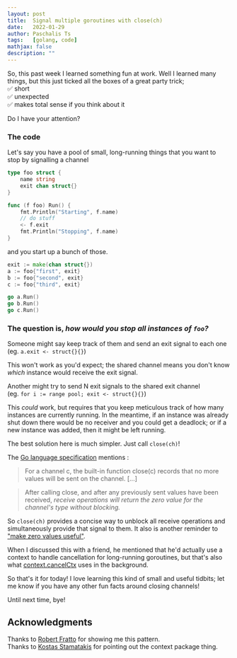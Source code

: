 ```yaml
---
layout: post
title:  Signal multiple goroutines with close(ch)
date:   2022-01-29
author: Paschalis Ts
tags:   [golang, code]
mathjax: false
description: ""
---
```


So, this past week I learned something fun at work. Well I learned many things, but this just ticked all the boxes of a great party trick;   
✅ short  
✅ unexpected  
✅ makes total sense if you think about it  

Do I have your attention?

### The code
Let's say you have a pool of small, long-running things that you want to stop by signalling a channel
```go
type foo struct {
	name string
	exit chan struct{}
}

func (f foo) Run() {
	fmt.Println("Starting", f.name)
	// do stuff
	<- f.exit
	fmt.Println("Stopping", f.name)
}
```

and you start up a bunch of those.
```go 
exit := make(chan struct{})
a := foo{"first", exit}
b := foo{"second", exit}
c := foo{"third", exit}

go a.Run()
go b.Run()
go c.Run()
```

### The question is, _how would you stop all instances of `foo`?_

Someone might say keep track of them and send an exit signal to each one  
(eg. `a.exit <- struct{}{}`)

This won't work as you'd expect; the shared channel means you don't know _which_ instance would receive the exit signal.

Another might try to send N exit signals to the shared exit channel  
(eg. `for i := range pool; exit <- struct{}{}`)

This _could_ work, but requires that you keep meticulous track of how many instances are currently running. In the meantime, if an instance was already shut down there would be no receiver and you could get a deadlock; or if a new instance was added, then it might be left running.

The best solution here is much simpler. Just call `close(ch)`!

The [Go language specification](https://go.dev/ref/spec#Close) mentions : 

> For a channel c, the built-in function close(c) records that no more values will be sent on the channel. [...]

> After calling close, and after any previously sent values have been received, _receive operations will return the zero value for the channel's type without blocking._

So `close(ch)` provides a concise way to unblock all receive operations and simultaneously provide that signal to them. It also is another reminder to ["make zero values useful"](https://dave.cheney.net/2013/01/19/what-is-the-zero-value-and-why-is-it-useful).

When I discussed this with a friend, he mentioned that he'd actually use a context to handle cancellation for long-running goroutines, but that's also what [context.cancelCtx](https://github.com/golang/go/blob/release-branch.go1.17/src/context/context.go#L411) uses in the background.

So that's it for today! I love learning this kind of small and useful tidbits; let me know if you have any other fun facts around closing channels!

Until next time, bye!



## Acknowledgments
Thanks to [Robert Fratto](https://mobile.twitter.com/robertfratto) for showing me this pattern.  
Thanks to [Kostas Stamatakis](https://mobile.twitter.com/moukoublen) for pointing out the context package thing.

